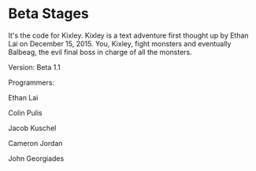 # Beta Stages
It's the code for Kixley. Kixley is a text adventure first thought up by Ethan Lai on December 15, 2015. You, Kixley, fight monsters and eventually Balbeag, the evil final boss in charge of all the monsters.

Version: Beta 1.1

>

Programmers:

Ethan Lai

Colin Pulis

Jacob Kuschel

Cameron Jordan

John Georgiades

